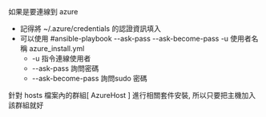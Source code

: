 
如果是要連線到 azure
* 記得將 ~/.azure/credentials 的認證資訊填入
* 可以使用 #ansible-playbook --ask-pass --ask-become-pass -u 使用者名稱 azure_install.yml
  * -u 指令連線使用者
  * --ask-pass 詢問密碼
  * --ask-become-pass 詢問sudo 密碼

針對 hosts 檔案內的群組[ AzureHost ]  進行相關套件安裝, 所以只要把主機加入該群組就好